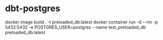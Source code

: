 # dbt-postgres
 
docker image build . -t preloaded_db:latest
docker container run -d --rm -p 5432:5432 -e POSTGRES_USER=postgres --name test_preloaded_db preloaded_db:latest
